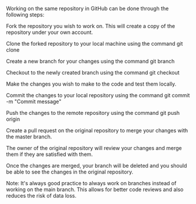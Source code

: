 Working on the same repository in GitHub can be done through the following steps:

Fork the repository you wish to work on. This will create a copy of the repository under your own account.

Clone the forked repository to your local machine using the command git clone <repository URL>

Create a new branch for your changes using the command git branch <branch name>

Checkout to the newly created branch using the command git checkout <branch name>

Make the changes you wish to make to the code and test them locally.

Commit the changes to your local repository using the command git commit -m "Commit message"

Push the changes to the remote repository using the command git push origin <branch name>

Create a pull request on the original repository to merge your changes with the master branch.

The owner of the original repository will review your changes and merge them if they are satisfied with them.

Once the changes are merged, your branch will be deleted and you should be able to see the changes in the original repository.

Note: It's always good practice to always work on branches instead of working on the main branch. This allows for better code reviews and also reduces the risk of data loss.
